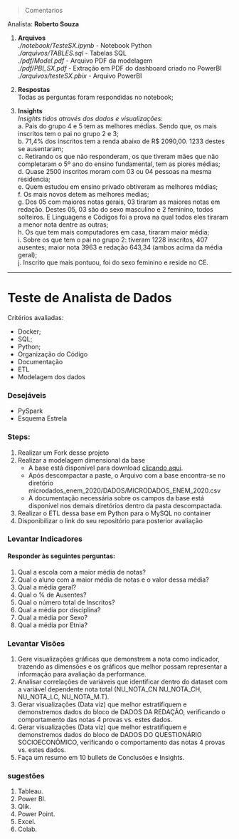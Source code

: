 > Comentarios

Analista: **Roberto Souza**

1. **Arquivos**  
   *./notebook/TesteSX.ipynb* - Notebook Python  
   *./arquivos/TABLES.sql* - Tabelas SQL  
   *./pdf/Model.pdf* - Arquivo PDF da modelagem  
   *./pdf/PBI_SX.pdf* - Extração em PDF do dashboard criado no PowerBI  
   *./arquivos/testeSX.pbix* - Arquivo PowerBI  

3. **Respostas**  
   Todas as perguntas foram respondidas no notebook;  
   
4. **Insights**  
*Insights tidos através dos dados e visualizações*:  
a. Pais do grupo 4 e 5 tem as melhores médias. Sendo que, os mais inscritos tem o pai no grupo 2 e 3;  
b. 71,4% dos inscritos tem a renda abaixo de R$ 2090,00. 1233 destes se ausentaram;  
c. Retirando os que não responderam, os que tiveram mães que não completaram o 5º ano do ensino fundamental, tem as piores médias;  
d. Quase 2500 inscritos moram com 03 ou 04 pessoas na mesma residencia;  
e. Quem estudou em ensino privado obtiveram as melhores médias;  
f. Os mais novos detem as melhores medias;  
g. Dos 05 com maiores notas gerais, 03 tiraram as maiores notas em redação. Destes 05, 03 são do sexo masculino e 2 feminino, todos solteiros. E Linguagens e Códigos foi a prova na qual todos eles tiraram a menor nota dentre as outras;  
h. Os que tem mais computadores em casa, tiraram maior média;  
i. Sobre os que tem o pai no grupo 2: tiveram 1228 inscritos, 407 ausentes; maior nota 3963 e redação 643,34 (ambos acima da média geral);  
j. Inscrito que mais pontuou, foi do sexo feminino e reside no CE.  

---

# Teste de Analista de Dados
Critérios avaliadas:
- Docker;
- SQL;
- Python;
- Organização do Código
- Documentação
- ETL
- Modelagem dos dados

### Desejáveis
- PySpark
- Esquema Estrela


### Steps:

1. Realizar um Fork desse projeto
2. Realizar a modelagem dimensional da base
    - A base está disponível para download [clicando aqui](https://download.inep.gov.br/microdados/microdados_enem_2020.zip).
    - Após descompactar a paste, o Arquivo com a base encontra-se no diretório microdados_enem_2020/DADOS/MICRODADOS_ENEM_2020.csv
    - A documentação necessária sobre os campos da base está disponível nos demais diretórios dentro da pasta descompactada.
3. Realizar o ETL dessa base em Python para o MySQL no container
4. Disponibilizar o link do seu repositório para posterior avaliação


### Levantar Indicadores
#### Responder às seguintes perguntas:
1. Qual a escola com a maior média de notas?
2. Qual o aluno com a maior média de notas e o valor dessa média?
3. Qual a média geral?
4. Qual o % de Ausentes?
5. Qual o número total de Inscritos?
6. Qual a média por disciplina?
7. Qual a média por Sexo?
8. Qual a média por Etnia?

### Levantar Visões
1. Gere visualizações gráficas que demonstrem a nota como indicador, trazendo as dimensões e os gráficos que melhor possam representar 
a informação para avaliação da performance.
2. Analisar correlações de variáveis que identificar dentro do dataset com a variável dependente nota total (NU_NOTA_CN
NU_NOTA_CH, NU_NOTA_LC, NU_NOTA_M.T).
3. Gerar visualizações (Data viz) que melhor estratifiquem e demonstremos dados do bloco de DADOS DA REDAÇÃO, verificando o comportamento
das notas 4 provas vs. estes dados.
4. Gerar visualizações (Data viz) que melhor estratifiquem e demonstremos dados do bloco de DADOS DO QUESTIONÁRIO SOCIOECONÔMICO, verificando
o comportamento das notas 4 provas vs. estes dados.
5. Faça um resumo em 10 bullets de Conclusões e Insights.

### sugestões
1. Tableau.
2. Power BI.
3. Qlik.
4. Power Point.
5. Excel.
6. Colab.



